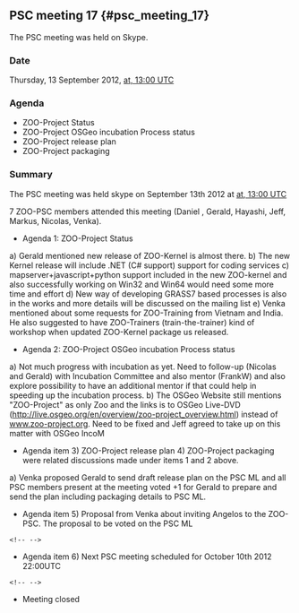 ## PSC meeting 17 {#psc_meeting_17}

The PSC meeting was held on Skype.

### Date

Thursday, 13 September 2012, [at, 13:00
UTC](http://www.timeanddate.com/worldclock/fixedtime.html?year=2012&month=09&day=13&hour=13&min=0&sec=0)

### Agenda

-   ZOO-Project Status
-   ZOO-Project OSGeo incubation Process status
-   ZOO-Project release plan
-   ZOO-Project packaging

### Summary

The PSC meeting was held skype on September 13th 2012 at [at, 13:00
UTC](http://www.timeanddate.com/worldclock/fixedtime.html?year=2012&month=09&day=13&hour=13&min=0&sec=0)

7 ZOO-PSC members attended this meeting (Daniel , Gerald, Hayashi, Jeff,
Markus, Nicolas, Venka).

-   Agenda 1: ZOO-Project Status

a\) Gerald mentioned new release of ZOO-Kernel is almost there. b) The
new Kernel release will include .NET (C\# support) support for coding
services c) mapserver+javascript+python support included in the new
ZOO-kernel and also successfully working on Win32 and Win64 would need
some more time and effort d) New way of developing GRASS7 based
processes is also in the works and more details will be discussed on the
mailing list e) Venka mentioned about some requests for ZOO-Training
from Vietnam and India. He also suggested to have ZOO-Trainers
(train-the-trainer) kind of workshop when updated ZOO-Kernel package us
released.

-   Agenda 2: ZOO-Project OSGeo incubation Process status

a\) Not much progress with incubation as yet. Need to follow-up (Nicolas
and Gerald) with Incubation Committee and also mentor (FrankW) and also
explore possibility to have an additional mentor if that could help in
speeding up the incubation process. b) The OSGeo Website still mentions
\"ZOO-Project\" as only Zoo and the links is to OSGeo Live-DVD
(http://live.osgeo.org/en/overview/zoo-project_overview.html) instead of
www.zoo-project.org. Need to be fixed and Jeff agreed to take up on this
matter with OSGeo IncoM

-   Agenda item 3) ZOO-Project release plan 4) ZOO-Project packaging
    were related discussions made under items 1 and 2 above.

a\) Venka proposed Gerald to send draft release plan on the PSC ML and
all PSC members present at the meeting voted +1 for Gerald to prepare
and send the plan including packaging details to PSC ML.

-   Agenda item 5) Proposal from Venka about inviting Angelos to the
    ZOO-PSC. The proposal to be voted on the PSC ML

```{=html}
<!-- -->
```
-   Agenda item 6) Next PSC meeting scheduled for October 10th 2012
    22:00UTC

```{=html}
<!-- -->
```
-   Meeting closed
